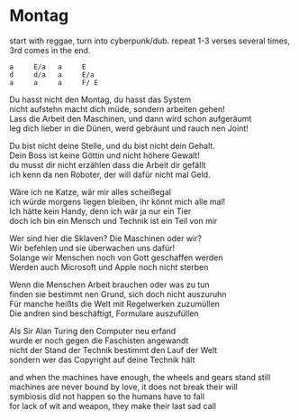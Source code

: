 # Montag

start with reggae, turn into cyberpunk/dub.
repeat 1-3 verses several times, 3rd comes in the end.

```
a     E/a   a     E
d     d/a   a     E/a
a     a     a     F/ E
```

Du hasst nicht den Montag, du hasst das System  
nicht aufstehn macht dich müde, sondern arbeiten gehen!  
Lass die Arbeit den Maschinen, und dann wird schon aufgeräumt  
leg dich lieber in die Dünen, werd gebräunt und rauch nen Joint!

Du bist nicht deine Stelle, und du bist nicht dein Gehalt.  
Dein Boss ist keine Göttin und nicht höhere Gewalt!  
du musst dir nicht erzählen dass die Arbeit dir gefällt  
ich kenn da nen Roboter, der will dafür nicht mal Geld.

Wäre ich ne Katze, wär mir alles scheißegal  
ich würde morgens liegen bleiben, ihr könnt mich alle mal!  
Ich hätte kein Handy, denn ich wär ja nur ein Tier  
doch ich bin ein Mensch und Technik ist ein Teil von mir

Wer sind hier die Sklaven? Die Maschinen oder wir?  
Wir befehlen und sie überwachen uns dafür!  
Solange wir Menschen noch von Gott geschaffen werden  
Werden auch Microsoft und Apple noch nicht sterben

Wenn die Menschen Arbeit brauchen oder was zu tun  
finden sie bestimmt nen Grund, sich doch nicht auszuruhn  
Für manche heißts die Welt mit Regelwerken zuzumüllen  
Die andren sind beschäftigt, Formulare auszufüllen

Als Sir Alan Turing den Computer neu erfand  
wurde er noch gegen die Faschisten angewandt  
nicht der Stand der Technik bestimmt den Lauf der Welt  
sondern wer das Copyright auf deine Technik hält

and when the machines have enough, the wheels and gears stand still  
machines are never bound by love, it does not break their will  
symbiosis did not happen so the humans have to fall  
for lack of wit and weapon, they make their last sad call

